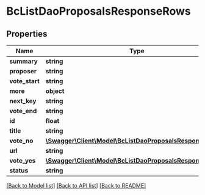 # BcListDaoProposalsResponseRows

## Properties
Name | Type | Description | Notes
------------ | ------------- | ------------- | -------------
**summary** | **string** |  | [optional] 
**proposer** | **string** |  | [optional] 
**vote_start** | **string** |  | [optional] 
**more** | **object** |  | [optional] 
**next_key** | **string** |  | [optional] 
**vote_end** | **string** |  | [optional] 
**id** | **float** |  | [optional] 
**title** | **string** |  | [optional] 
**vote_no** | [**\Swagger\Client\Model\BcListDaoProposalsResponseVoteNo**](BcListDaoProposalsResponseVoteNo.md) |  | [optional] 
**url** | **string** |  | [optional] 
**vote_yes** | [**\Swagger\Client\Model\BcListDaoProposalsResponseVoteNo**](BcListDaoProposalsResponseVoteNo.md) |  | [optional] 
**status** | **string** |  | [optional] 

[[Back to Model list]](../README.md#documentation-for-models) [[Back to API list]](../README.md#documentation-for-api-endpoints) [[Back to README]](../README.md)


